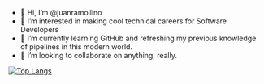 - 👋 Hi, I’m @juanramollino
- 👀 I’m interested in making cool technical careers for Software Developers
- 🌱 I’m currently learning GitHub and refreshing my previous knowledge of pipelines in this modern world.
- 💞️ I’m looking to collaborate on anything, really.

[![Top Langs](https://github-readme-stats.vercel.app/api/top-langs/?username=juanramollino&layout=compact)](https://github.com/anuraghazra/github-readme-stats)

<!---
juanramollino/juanramollino is a ✨ special ✨ repository because its `README.md` (this file) appears on your GitHub profile.
You can click the Preview link to take a look at your changes.
--->
